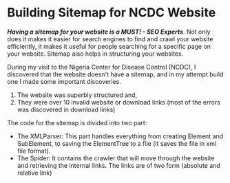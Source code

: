 # Building Sitemap for NCDC Website

***Having a sitemap for your website is a MUST! - SEO Experts***.  Not only does it makes it easier for search engines to find and crawl your website efficiently, it makes it useful for people searching for a specific page on your website. Sitemap also helps in structuring your websites.

During my visit to the Nigeria Center for Disease Control (NCDC), I discovered that the website doesn't have a sitemap, and in my attempt build one I made some important discoveries.

1) The website was superbly structured and,
2) They were over 10 invalid website or download links (most of the errors was discovered in download links)

The code for the sitemap is divided into two part: 

* The XMLParser: This part handles everything from creating Element and SubElement, to saving the ElementTree to a file (it saves the file in xml file format).
* The Spider: It contains the crawler that will move through the website and retrieving the internal links. The links are of two form (absolute and relative link)
